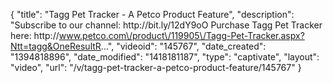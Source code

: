 {
    "title": "Tagg Pet Tracker - A Petco Product Feature",
    "description": "Subscribe to our channel: http:\/\/bit.ly\/12dY9oO Purchase Tagg Pet Tracker here: http:\/\/www.petco.com\/product\/119905\/Tagg-Pet-Tracker.aspx?Ntt=tagg&OneResultR...",
    "videoid": "145767",
    "date_created": "1394818896",
    "date_modified": "1418181187",
    "type": "captivate",
    "layout": "video",
    "url": "\/v\/tagg-pet-tracker-a-petco-product-feature\/145767"
}